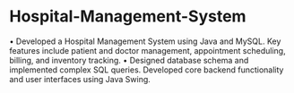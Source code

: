 # Hospital-Management-System
• Developed a Hospital Management System using Java and MySQL. Key features include patient and doctor management, appointment scheduling, billing, and inventory tracking. • Designed database schema and implemented complex SQL queries. Developed core backend functionality and user interfaces using Java Swing. 
